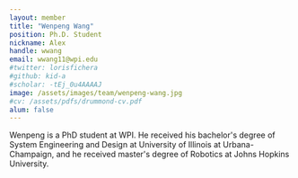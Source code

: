 ```yaml
---
layout: member
title: "Wenpeng Wang"
position: Ph.D. Student
nickname: Alex
handle: wwang
email: wwang11@wpi.edu
#twitter: lorisfichera
#github: kid-a
#scholar: -tEj_0u4AAAAJ
image: /assets/images/team/wenpeng-wang.jpg
#cv: /assets/pdfs/drummond-cv.pdf
alum: false
---
```

Wenpeng is a PhD student at WPI.
He received his bachelor's degree of System Engineering and Design at University of Illinois at Urbana-Champaign, and he received master's degree of Robotics at Johns Hopkins University.
